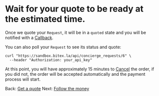 
# Wait for your quote to be ready at the estimated time.

Once we quote your `Request`, it will be in a `quoted` state and you will be notified with a [Callback](/concierge/callback).

You can also poll your `Request` to see its status and quote:

```
curl "https://sandbox.bitex.la/api/concierge_requests/6" \
  --header "Authorization: your_api_key"
```

At this point, you will have approximately 15 minutes to [Cancel](/concierge/cancelling) the order, if you did not, the order will be accepted automatically and the payment process will start.

<div class="footer-nav">
  <span>
    Back:
    <a href="/concierge/get_quote">Get a quote</a>
  </span>
  <span class="forth">
      Next: 
      <a href="/concierge/follow">Follow the money</a>
  </span>
</div>